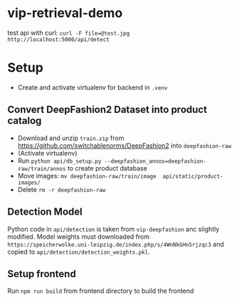 # vip-retrieval-demo

test api with curl: `curl -F file=@test.jpg  http://localhost:5000/api/detect`


# Setup
* Create and activate virtualenv for backend in `.venv`

## Convert DeepFashion2 Dataset into product catalog
* Download and unzip `train.zip` from https://github.com/switchablenorms/DeepFashion2 into `deepfashion-raw`
* (Activate virtualenv)
* Run `python api/db_setup.py --deepfashion_annos=deepfashion-raw/train/annos` to create product database
* Move images: `mv deepfashion-raw/train/image  api/static/product-images/`
* Delete `rm -r deepfashion-raw`

## Detection Model

Python code in `api/detection` is taken from `vip-deepfashion` anc slightly modified.
Model weights must downloaded from `https://speicherwolke.uni-leipzig.de/index.php/s/4WnNkGHn5rjzqc3` and copied to `api/detection/detection_weights.pkl`.



## Setup frontend

Run `npm run build` from frontend directory to build the frontend
